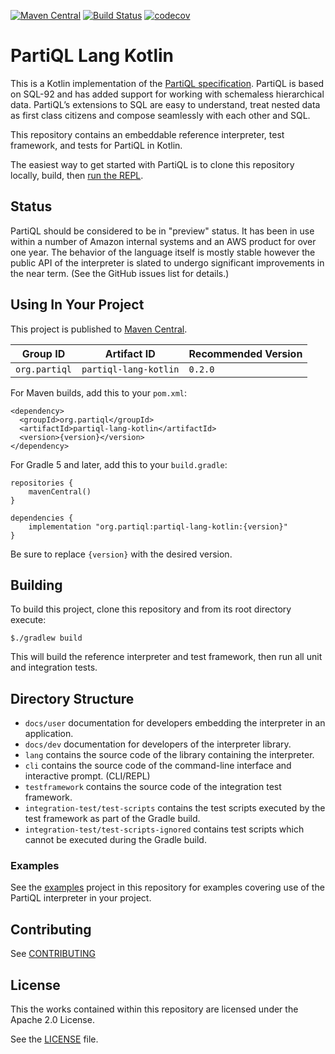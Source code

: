 
[![Maven Central](https://maven-badges.herokuapp.com/maven-central/org.partiql/partiql-lang-kotlin/badge.svg)](https://maven-badges.herokuapp.com/maven-central/org.partiql/partiql-lang-kotlin)
[![Build Status](https://travis-ci.org/partiql/partiql-lang-kotlin.svg?branch=master)](https://travis-ci.org/partiql/partiql-lang-kotlin)
[![codecov](https://codecov.io/gh/partiql/partiql-lang-kotlin/branch/master/graph/badge.svg)](https://codecov.io/gh/partiql/partiql-lang-kotlin)



# PartiQL Lang Kotlin 

This is a Kotlin implementation of the [PartiQL specification](https://partiql.org/assets/PartiQL-Specification.pdf).
PartiQL is based on SQL-92 and has added support for working with schemaless hierarchical data. 
PartiQL’s extensions to SQL are easy to understand, treat nested data as first class citizens and
compose seamlessly with each other and SQL.


This repository contains an embeddable reference interpreter, test framework, and tests for PartiQL in Kotlin.

The easiest way to get started with PartiQL is to clone this repository locally, build, then 
[run the REPL](./docs/user/CLI.md).

## Status

PartiQL should be considered to be in "preview" status. It has been in use within a number of Amazon internal 
systems and an AWS product for over one year. The behavior of the language itself is mostly stable however 
the public API of the interpreter is slated to undergo significant improvements in the near term. (See the 
GitHub issues list for details.)

## Using In Your Project

This project is published to [Maven Central](https://search.maven.org/artifact/org.partiql/partiql-lang-kotlin).

| Group ID | Artifact ID | Recommended Version |
|----------|-------------|---------------------| 
| `org.partiql` | `partiql-lang-kotlin` | `0.2.0`


For Maven builds, add this to your `pom.xml`:

```
<dependency>
  <groupId>org.partiql</groupId>
  <artifactId>partiql-lang-kotlin</artifactId>
  <version>{version}</version>
</dependency>
```

For Gradle 5 and later, add this to your `build.gradle`:

```
repositories {
    mavenCentral()
}

dependencies {
    implementation "org.partiql:partiql-lang-kotlin:{version}"
}
```

Be sure to replace `{version}` with the desired version.

## Building

To build this project, clone this repository and from its root directory execute:

```
$./gradlew build
```

This will build the reference interpreter and test framework, then run all unit and integration tests.

## Directory Structure

- `docs/user` documentation for developers embedding the interpreter in an application.
- `docs/dev` documentation for developers of the interpreter library.
- `lang` contains the source code of the library containing the interpreter.
- `cli` contains the source code of the command-line interface and interactive prompt. (CLI/REPL)
- `testframework` contains the source code of the integration test framework.
- `integration-test/test-scripts` contains the test scripts executed by the test framework as part of the
Gradle build.
- `integration-test/test-scripts-ignored` contains test scripts which cannot be executed during the Gradle build.

### Examples 

See the [examples](examples) project in this repository for examples covering
use of the PartiQL interpreter in your project.

## Contributing

See [CONTRIBUTING](CONTRIBUTING.md)

## License

This the works contained within this repository are licensed under the Apache 2.0 License.

See the [LICENSE](LICENSE) file.
